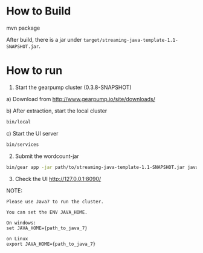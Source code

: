 How to Build
=============
mvn package

After build, there is a jar under `target/streaming-java-template-1.1-SNAPSHOT.jar`.

How to run
============
1. Start the gearpump cluster (0.3.8-SNAPSHOT)

  a) Download from http://www.gearpump.io/site/downloads/

  b) After extraction, start the local cluster
  ```bash
  bin/local
  ```

  c) Start the UI server
  ```bash
  bin/services
  ```

2. Submit the wordcount-jar
  ```bash
  bin/gear app -jar path/to/streaming-java-template-1.1-SNAPSHOT.jar javatemplate.WordCount
  ```
  
3. Check the UI
  http://127.0.0.1:8090/  
  

NOTE:
```
Please use Java7 to run the cluster.

You can set the ENV JAVA_HOME.

On windows:
set JAVA_HOME={path_to_java_7}

on Linux
export JAVA_HOME={path_to_java_7}
```
